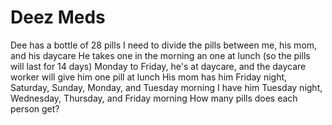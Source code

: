 # Deez Meds
Dee has a bottle of 28 pills
I need to divide the pills between me, his mom, and his daycare
He takes one in the morning an one at lunch (so the pills will last for 14 days)
Monday to Friday, he's at daycare, and the daycare worker will give him one pill at lunch
His mom has him Friday night, Saturday, Sunday, Monday, and Tuesday morning
I have him Tuesday night, Wednesday, Thursday, and Friday morning
How many pills does each person get?